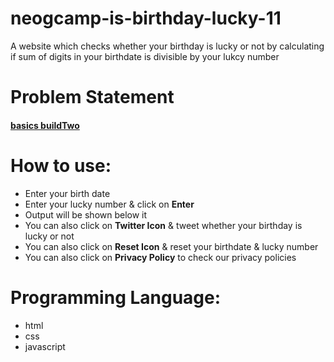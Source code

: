 # neogcamp-is-birthday-lucky-11
A website which checks whether your birthday is lucky or not by calculating if sum of digits in your birthdate is divisible by your lukcy number

# Problem Statement
#### [**basics buildTwo**](https://github.com/neogcamp/build/blob/main/basics/is-your-birthday-lucky.md)

# How to use:
 - Enter your birth date
 - Enter your lucky number & click on **Enter**
 - Output will be shown below it
 - You can also click on **Twitter Icon** & tweet whether your birthday is lucky or not
 - You can also click on **Reset Icon** & reset your birthdate & lucky number
 - You can also click on **Privacy Policy** to check our privacy policies

# Programming Language:
 - html
 - css 
 - javascript 
